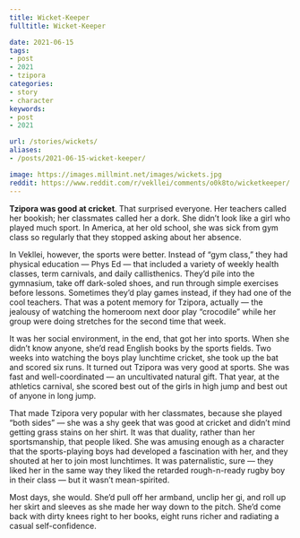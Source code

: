 ```yaml
---
title: Wicket-Keeper
fulltitle: Wicket-Keeper

date: 2021-06-15
tags:
- post
- 2021
- tzipora
categories:
- story
- character
keywords:
- post
- 2021

url: /stories/wickets/
aliases:
- /posts/2021-06-15-wicket-keeper/

image: https://images.millmint.net/images/wickets.jpg
reddit: https://www.reddit.com/r/vekllei/comments/o0k8to/wicketkeeper/
---
```


**Tzipora was good at cricket**. That surprised everyone. Her teachers called her bookish; her classmates called her a dork. She didn’t look like a girl who played much sport. In America, at her old school, she was sick from gym class so regularly that they stopped asking about her absence.

In Vekllei, however, the sports were better. Instead of “gym class,” they had physical education — Phys Ed — that included a variety of weekly health classes, term carnivals, and daily callisthenics. They’d pile into the gymnasium, take off dark-soled shoes, and run through simple exercises before lessons. Sometimes they’d play games instead, if they had one of the cool teachers. That was a potent memory for Tzipora, actually — the jealousy of watching the homeroom next door play “crocodile” while her group were doing stretches for the second time that week.

It was her social environment, in the end, that got her into sports. When she didn’t know anyone, she’d read English books by the sports fields. Two weeks into watching the boys play lunchtime cricket, she took up the bat and scored six runs. It turned out Tzipora was very good at sports. She was fast and well-coordinated — an uncultivated natural gift. That year, at the athletics carnival, she scored best out of the girls in high jump and best out of anyone in long jump.

That made Tzipora very popular with her classmates, because she played “both sides” — she was a shy geek that was good at cricket and didn’t mind getting grass stains on her shirt. It was that duality, rather than her sportsmanship, that people liked. She was amusing enough as a character that the sports-playing boys had developed a fascination with her, and they shouted at her to join most lunchtimes. It was paternalistic, sure — they liked her in the same way they liked the retarded rough-n-ready rugby boy in their class — but it wasn’t mean-spirited.

Most days, she would. She’d pull off her armband, unclip her gi, and roll up her skirt and sleeves as she made her way down to the pitch. She’d come back with dirty knees right to her books, eight runs richer and radiating a casual self-confidence.
